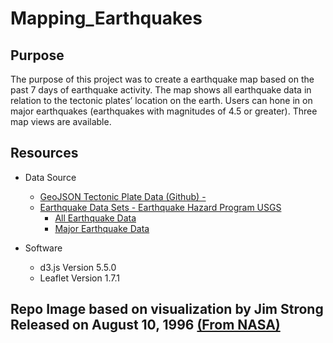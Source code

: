 # Mapping_Earthquakes

## Purpose
The purpose of this project was to create a earthquake map based on the past 7 days of earthquake activity. The map shows all earthquake data in relation to the tectonic plates’ location on the earth. Users can hone in on major earthquakes (earthquakes with magnitudes of 4.5 or greater). Three map views are available.

## Resources
- Data Source
  - [GeoJSON Tectonic Plate Data (Github) - ](https://raw.githubusercontent.com/fraxen/tectonicplates/master/GeoJSON/PB2002_boundaries.json)
  - [Earthquake Data Sets - Earthquake Hazard Program USGS](https://earthquake.usgs.gov/earthquakes/feed/v1.0/geojson.php)
    - [All Earthquake Data]()
    - [Major Earthquake Data]()

- Software
  - d3.js Version 5.5.0
  - Leaflet Version 1.7.1


## Repo Image based on visualization by Jim Strong Released on August 10, 1996 [(From NASA)](https://svs.gsfc.nasa.gov/1288)
